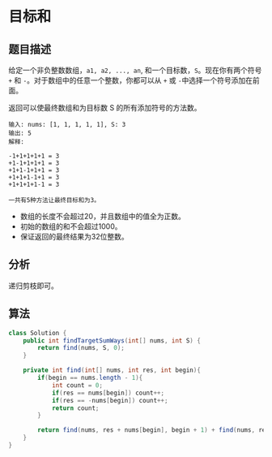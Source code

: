 # 目标和

## 题目描述

给定一个非负整数数组，`a1, a2, ..., an`, 和一个目标数，`S`。现在你有两个符号 `+` 和 `-`。对于数组中的任意一个整数，你都可以从 `+` 或 `-`中选择一个符号添加在前面。

返回可以使最终数组和为目标数 S 的所有添加符号的方法数。

```
输入: nums: [1, 1, 1, 1, 1], S: 3
输出: 5
解释:

-1+1+1+1+1 = 3
+1-1+1+1+1 = 3
+1+1-1+1+1 = 3
+1+1+1-1+1 = 3
+1+1+1+1-1 = 3

一共有5种方法让最终目标和为3。
```

* 数组的长度不会超过20，并且数组中的值全为正数。
* 初始的数组的和不会超过1000。
* 保证返回的最终结果为32位整数。

## 分析

递归剪枝即可。

## 算法

```java
class Solution {
    public int findTargetSumWays(int[] nums, int S) {
        return find(nums, S, 0);
    }

    private int find(int[] nums, int res, int begin){
        if(begin == nums.length - 1){
            int count = 0;
            if(res == nums[begin]) count++;
            if(res == -nums[begin]) count++;
            return count;
        }

        return find(nums, res + nums[begin], begin + 1) + find(nums, res - nums[begin], begin + 1);
    }
}
```
